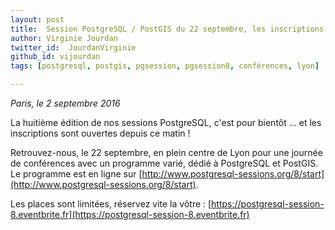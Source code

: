 ```yaml
---
layout: post
title:  Session PostgreSQL / PostGIS du 22 septembre, les inscriptions sont ouvertes !
author: Virginie Jourdan
twitter_id:  JourdanVirginie   
github_id: vijourdan
tags: [postgresql, postgis, pgsession, pgsession8, conférences, lyon]

---
```

*Paris, le 2 septembre 2016*

La huitième édition de nos sessions PostgreSQL, c'est pour bientôt ... et les inscriptions sont ouvertes depuis ce matin !


<!--MORE-->


Retrouvez-nous, le 22 septembre, en plein centre de Lyon pour une journée de conférences avec un programme varié, dédié à PostgreSQL et PostGIS. Le programme est en ligne sur [http://www.postgresql-sessions.org/8/start](http://www.postgresql-sessions.org/8/start).

Les places sont limitées, réservez vite la vôtre : [https://postgresql-session-8.eventbrite.fr](https://postgresql-session-8.eventbrite.fr)
